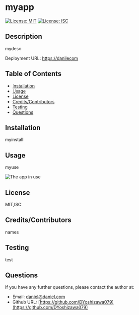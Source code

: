 # myapp
[![License: MIT](https://img.shields.io/badge/License-MIT-yellow.svg)](https://opensource.org/licenses/MIT) [![License: ISC](https://img.shields.io/badge/License-ISC-blue.svg)](https://opensource.org/licenses/ISC) 
## Description
mydesc

Deployment URL: [https://danilecom](https://danilecom)
## Table of Contents
* [Installation](#installation)
* [Usage](#usage)
* [License](#license)
* [Credits/Contributors](#credits)
* [Testing](#testing)
* [Questions](#questions)
## Installation
myinstall
## Usage
myuse

![The app in use](https://www.1999.co.jp/itbig64/10643427p_m.jpg)
## License
MIT,ISC
## Credits/Contributors
names
## Testing
test
## Questions
If you have any further questions, please contact the author at:
- Email: [daniel@daniel.com](mailto:daniel@daniel.com)
- Github URL: [https://github.com/DYoshizawa079](https://github.com/DYoshizawa079)
